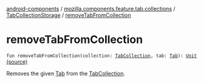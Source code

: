 [android-components](../../index.md) / [mozilla.components.feature.tab.collections](../index.md) / [TabCollectionStorage](index.md) / [removeTabFromCollection](./remove-tab-from-collection.md)

# removeTabFromCollection

`fun removeTabFromCollection(collection: `[`TabCollection`](../-tab-collection/index.md)`, tab: `[`Tab`](../-tab/index.md)`): `[`Unit`](https://kotlinlang.org/api/latest/jvm/stdlib/kotlin/-unit/index.html) [(source)](https://github.com/mozilla-mobile/android-components/blob/master/components/feature/tab-collections/src/main/java/mozilla/components/feature/tab/collections/TabCollectionStorage.kt#L78)

Removes the given [Tab](../-tab/index.md) from the [TabCollection](../-tab-collection/index.md).

